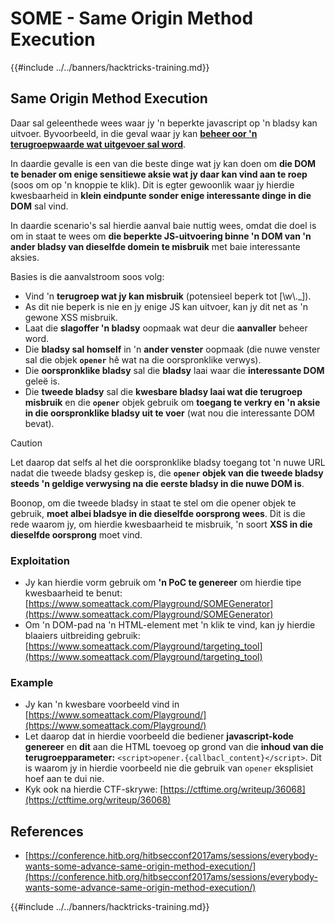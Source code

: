 # SOME - Same Origin Method Execution

{{#include ../../banners/hacktricks-training.md}}

## Same Origin Method Execution

Daar sal geleenthede wees waar jy 'n beperkte javascript op 'n bladsy kan uitvoer. Byvoorbeeld, in die geval waar jy kan [**beheer oor 'n terugroepwaarde wat uitgevoer sal word**](./#javascript-function).

In daardie gevalle is een van die beste dinge wat jy kan doen om **die DOM te benader om enige sensitiewe aksie wat jy daar kan vind aan te roep** (soos om op 'n knoppie te klik). Dit is egter gewoonlik waar jy hierdie kwesbaarheid in **klein eindpunte sonder enige interessante dinge in die DOM** sal vind.

In daardie scenario's sal hierdie aanval baie nuttig wees, omdat die doel is om in staat te wees om **die beperkte JS-uitvoering binne 'n DOM van 'n ander bladsy van dieselfde domein te misbruik** met baie interessante aksies.

Basies is die aanvalstroom soos volg:

- Vind 'n **terugroep wat jy kan misbruik** (potensieel beperk tot \[\w\\.\_]).
- As dit nie beperk is nie en jy enige JS kan uitvoer, kan jy dit net as 'n gewone XSS misbruik.
- Laat die **slagoffer 'n bladsy** oopmaak wat deur die **aanvaller** beheer word.
- Die **bladsy sal homself** in 'n **ander venster** oopmaak (die nuwe venster sal die objek **`opener`** hê wat na die oorspronklike verwys).
- Die **oorspronklike bladsy** sal die **bladsy** laai waar die **interessante DOM** geleë is.
- Die **tweede bladsy** sal die **kwesbare bladsy laai wat die terugroep misbruik** en die **`opener`** objek gebruik om **toegang te verkry en 'n aksie in die oorspronklike bladsy uit te voer** (wat nou die interessante DOM bevat).

> [!CAUTION]
> Let daarop dat selfs al het die oorspronklike bladsy toegang tot 'n nuwe URL nadat die tweede bladsy geskep is, die **`opener` objek van die tweede bladsy steeds 'n geldige verwysing na die eerste bladsy in die nuwe DOM is**.
>
> Boonop, om die tweede bladsy in staat te stel om die opener objek te gebruik, **moet albei bladsye in die dieselfde oorsprong wees**. Dit is die rede waarom jy, om hierdie kwesbaarheid te misbruik, 'n soort **XSS in die dieselfde oorsprong** moet vind.

### Exploitation

- Jy kan hierdie vorm gebruik om **'n PoC te genereer** om hierdie tipe kwesbaarheid te benut: [https://www.someattack.com/Playground/SOMEGenerator](https://www.someattack.com/Playground/SOMEGenerator)
- Om 'n DOM-pad na 'n HTML-element met 'n klik te vind, kan jy hierdie blaaiers uitbreiding gebruik: [https://www.someattack.com/Playground/targeting_tool](https://www.someattack.com/Playground/targeting_tool)

### Example

- Jy kan 'n kwesbare voorbeeld vind in [https://www.someattack.com/Playground/](https://www.someattack.com/Playground/)
- Let daarop dat in hierdie voorbeeld die bediener **javascript-kode genereer** en **dit** aan die HTML toevoeg op grond van die **inhoud van die terugroepparameter:** `<script>opener.{callbacl_content}</script>`. Dit is waarom jy in hierdie voorbeeld nie die gebruik van `opener` eksplisiet hoef aan te dui nie.
- Kyk ook na hierdie CTF-skrywe: [https://ctftime.org/writeup/36068](https://ctftime.org/writeup/36068)

## References

- [https://conference.hitb.org/hitbsecconf2017ams/sessions/everybody-wants-some-advance-same-origin-method-execution/](https://conference.hitb.org/hitbsecconf2017ams/sessions/everybody-wants-some-advance-same-origin-method-execution/)

{{#include ../../banners/hacktricks-training.md}}
